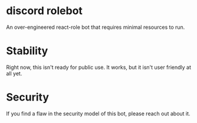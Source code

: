 # discord rolebot
 An over-engineered react-role bot that requires minimal resources to run.

# Stability

Right now, this isn't ready for public use. It works, but it isn't user friendly at all yet.

# Security

If you find a flaw in the security model of this bot, please reach out about it.
